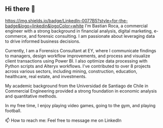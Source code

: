 ## Hi there 👋
https://img.shields.io/badge/LinkedIn-0077B5?style=for-the-badge&logo=linkedin&logoColor=white 
I'm Bastian Roca, a commercial engineer with a strong background in financial analysis, digital marketing, e-commerce, and forensic consulting. I am passionate about leveraging data to drive informed business decisions.

Currently, I am a Forensics Consultant at EY, where I communicate findings to managers, design workflow improvements, and process and visualize client transactions using Power BI. I also optimize data processing with Python scripts and Alteryx workflows. I've contributed to over 8 projects across various sectors, including mining, construction, education, healthcare, real estate, and investments.

My academic background from the Universidad de Santiago de Chile in Commercial Engineering provided a strong foundation in economic analysis and quantitative methods.

In my free time, I enjoy playing video games, going to the gym, and playing football.

📫 How to reach me: Feel free to message me on LinkedIn
